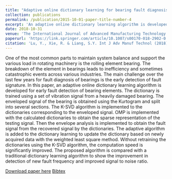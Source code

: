 ```yaml
---
title: "Adaptive online dictionary learning for bearing fault diagnosis"
collection: publications
permalink: /publication/2015-10-01-paper-title-number-4
excerpt: 'An adaptive online dictionary learning algorithm is developed for early fault detection of bearing elements.'
date: 2018-10-31
venue: 'The International Journal of Advanced Manufacturing Technology'
paperurl: 'https://link.springer.com/article/10.1007/s00170-018-2902-0'
citation: 'Lu, Y., Xie, R. & Liang, S.Y. Int J Adv Manuf Technol (2018). https://doi.org/10.1007/s00170-018-2902-0'
---
```

One of the most common parts to maintain system balance and support the various load in rotating machinery is the rolling element bearing. The breakdown of the element in bearings leads to inefficiency and sometimes catastrophic events across various industries. The main challenge over the last few years for fault diagnosis of bearings is the early detection of fault signature. In this paper, an adaptive online dictionary learning algorithm is developed for early fault detection of bearing elements. The dictionary is trained using a set of vibration signal from a heavily damaged bearing. The enveloped signal of the bearing is obtained using the Kurtogram and split into several sections. The K-SVD algorithm is implemented to the dictionaries corresponding to the enveloped signal. OMP is implemented with the calculated dictionaries to obtain the sparse representation of the testing signal. Then the envelope analysis is implemented to obtain the fault signal from the recovered signal by the dictionaries. The adaptive algorithm is added to the dictionary learning to update the dictionary based on newly acquired data with the weighted least square method. Without retraining the dictionaries using the K-SVD algorithm, the computation speed is significantly improved. The proposed algorithm is compared with a traditional dictionary learning algorithm to show the improvement in detection of new fault frequency and improved signal to noise ratio.

[Download paper here](http://ruixie7.github.io/files/Lu2018_Article_AdaptiveOnlineDictionaryLearni.pdf)
 [Bibtex](http://ruixie7.github.io/files/Lu2018adaptive.bib)